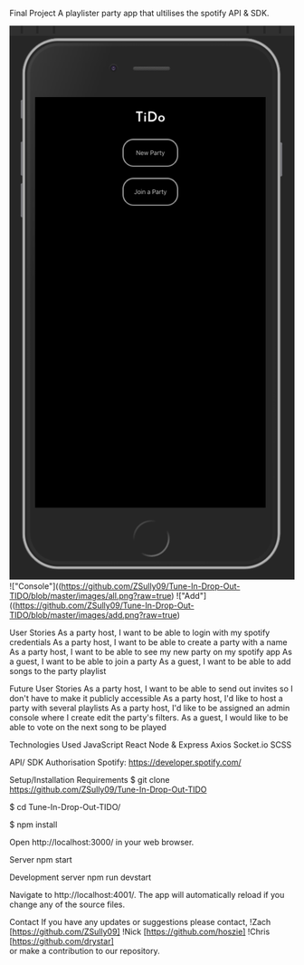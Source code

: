 Final Project
A playlister party app that ultilises the spotify API & SDK.

!["Join"](https://github.com/ZSully09/Tune-In-Drop-Out-TIDO/blob/master/images/join.png?raw=true)
!["Console"]((https://github.com/ZSully09/Tune-In-Drop-Out-TIDO/blob/master/images/all.png?raw=true)
!["Add"]((https://github.com/ZSully09/Tune-In-Drop-Out-TIDO/blob/master/images/add.png?raw=true)

User Stories
As a party host, I want to be able to login with my spotify credentials
As a party host, I want to be able to create a party with a name
As a party host, I want to be able to see my new party on my spotify app
As a guest, I want to be able to join a party
As a guest, I want to be able to add songs to the party playlist

Future User Stories
As a party host, I want to be able to send out invites so I don't have to make it publicly accessible
As a party host, I'd like to host a party with several playlists
As a party host, I'd like to be assigned an admin console where I create edit the party's filters.
As a guest, I would like to be able to vote on the next song to be played

Technologies Used
JavaScript
React
Node & Express
Axios
Socket.io
SCSS

API/ SDK Authorisation
Spotify: https://developer.spotify.com/

Setup/Installation Requirements
\$ git clone https://github.com/ZSully09/Tune-In-Drop-Out-TIDO

\$ cd Tune-In-Drop-Out-TIDO/

\$ npm install

Open http://localhost:3000/ in your web browser.

Server
npm start

Development server
npm run devstart

Navigate to http://localhost:4001/.
The app will automatically reload if you change any of the source files.

Contact
If you have any updates or suggestions please contact,
!Zach [https://github.com/ZSully09]
!Nick [https://github.com/hoszie]
!Chris [https://github.com/drystar]  
or make a contribution to our repository.
